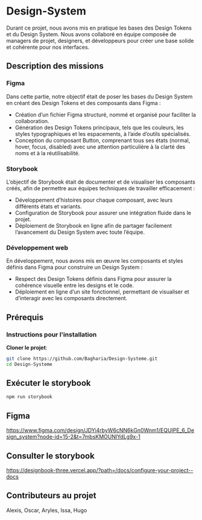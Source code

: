 # Design-System

Durant ce projet, nous avons mis en pratique les bases des Design Tokens et du Design System.
Nous avons collaboré en équipe composée de managers de projet, designers, et développeurs pour créer une base solide et cohérente pour nos interfaces.

## Description des missions

### Figma

Dans cette partie, notre objectif était de poser les bases du Design System en créant des Design Tokens et des composants dans Figma :
* Création d’un fichier Figma structuré, nommé et organisé pour faciliter la collaboration.
* Génération des Design Tokens principaux, tels que les couleurs, les styles typographiques et les espacements, à l’aide d’outils spécialisés.
* Conception du composant Button, comprenant tous ses états (normal, hover, focus, disabled) avec une attention particulière à la clarté des noms et à la réutilisabilité.

### Storybook

L’objectif de Storybook était de documenter et de visualiser les composants créés, afin de permettre aux équipes techniques de travailler efficacement :
* Développement d’histoires pour chaque composant, avec leurs différents états et variants.
* Configuration de Storybook pour assurer une intégration fluide dans le projet.
* Déploiement de Storybook en ligne afin de partager facilement l’avancement du Design System avec toute l’équipe.

### Développement web

En développement, nous avons mis en œuvre les composants et styles définis dans Figma pour construire un Design System :
* Respect des Design Tokens définis dans Figma pour assurer la cohérence visuelle entre les designs et le code.
* Déploiement en ligne d’un site fonctionnel, permettant de visualiser et d’interagir avec les composants directement.

## Prérequis

### Instructions pour l'installation

**Cloner le projet**:

```bash
git clone https://github.com/Bagharia/Design-Systeme.git
cd Design-Systeme
```

## Exécuter le storybook

```bash
npm run storybook
```

## Figma

https://www.figma.com/design/JDYi4rbyW6cNN6kGn0Wnm1/EQUIPE_6_Design_system?node-id=15-2&t=7mbsKMOUNlYdLg9x-1

## Consulter le storybook 

https://designbook-three.vercel.app/?path=/docs/configure-your-project--docs

## Contributeurs au projet

Alexis, Oscar, Aryles, Issa, Hugo
